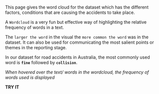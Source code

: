 This page gives the word cloud for the dataset which has the different factors, conditions that are causing the accidents to take place. 

A `Wordcloud` is a very fun but effective way of highlighting the relative frequency of words in a text. 

The `larger the word` in the visual the `more common the word` was in the dataset.
It can also be used for communicating the most salient points or themes in the reporting stage. 

In our dataset for road accidents in Australia, the most commonly used word is **`fine`** followed by **`collision`**. 

_When hovered over the text/ words in the wordcloud, the frequency of words used is displayed_ 

**TRY IT**